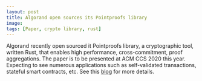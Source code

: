 ```yaml
---
layout: post
title: Algorand open sources its Pointproofs library
image:
tags: [Paper, crypto library, rust]
---
```


Algorand recently open sourced it Pointproofs library, a cryptographic tool,
written Rust, that enables high performance, cross-commitment,
proof aggregations. The paper is to be presented at ACM CCS 2020 this year.
Expecting to see numerous applications such as self-validated transactions,
stateful smart contracts, etc.
See this [blog](https://www.algorand.com/resources/blog/pointproofs) for more details.
